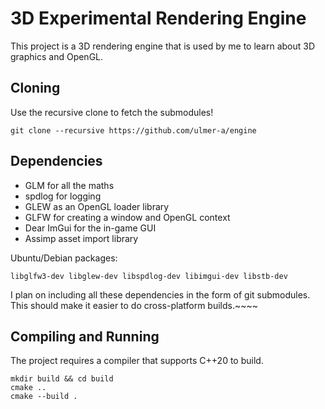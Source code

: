 # 3D Experimental Rendering Engine

This project is a 3D rendering engine that is used by me to learn
about 3D graphics and OpenGL.

## Cloning

Use the recursive clone to fetch the submodules!

`git clone --recursive https://github.com/ulmer-a/engine`

## Dependencies

* GLM for all the maths
* spdlog for logging
* GLEW as an OpenGL loader library
* GLFW for creating a window and OpenGL context
* Dear ImGui for the in-game GUI
* Assimp asset import library

Ubuntu/Debian packages:

`libglfw3-dev libglew-dev libspdlog-dev libimgui-dev libstb-dev`

I plan on including all these dependencies in the form of git
submodules. This should make it easier to do cross-platform builds.~~~~

## Compiling and Running

The project requires a compiler that supports C++20 to build.

```shell
mkdir build && cd build
cmake ..
cmake --build .
```
